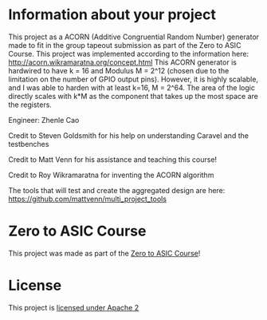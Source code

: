 # Information about your project

This project as a ACORN (Additive Congruential Random Number) generator made to fit in the group tapeout submission as part of the Zero to ASIC Course. 
This project was implemented according to the information here: http://acorn.wikramaratna.org/concept.html 
This ACORN generator is hardwired to have k = 16 and Modulus M = 2^12 (chosen due to the limitation on the number of GPIO output pins). However, it is highly scalable, and I was able to harden with at least k=16, M = 2^64. The area of the logic directly scales with k*M as the component that takes up the most space are the registers.  

Engineer: Zhenle Cao

Credit to Steven Goldsmith for his help on understanding Caravel and the testbenches

Credit to Matt Venn for his assistance and teaching this course! 

Credit to Roy Wikramaratna for inventing the ACORN algorithm

The tools that will test and create the aggregated design are here: https://github.com/mattvenn/multi_project_tools

# Zero to ASIC Course

This project was made as part of the [Zero to ASIC Course](https://zerotoasiccourse.com)!

# License

This project is [licensed under Apache 2](LICENSE)
